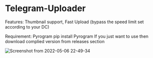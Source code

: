 # Telegram-Uploader

Features: Thumbnail support, Fast Upload (bypass the speed limit set according to your DC)

Requirement: Pyrogram
pip install Pyrogram 
If you just want to use then download complied version from releases section

![Screenshot from 2022-05-06 22-49-34](https://user-images.githubusercontent.com/87369440/167181402-ae875b6b-db75-4345-a020-fc4d6610c873.png)
